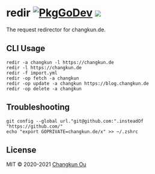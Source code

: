 # redir [![PkgGoDev](https://pkg.go.dev/badge/changkun.de/x/redir)](https://pkg.go.dev/changkun.de/x/redir) ![](https://changkun.de/urlstat?mode=github&repo=changkun/redir)

The request redirector for changkun.de.

## CLI Usage

```
redir -a changkun -l https://changkun.de
redir -l https://changkun.de
redir -f import.yml
redir -op fetch -a changkun
redir -op update -a changkun https://blog.changkun.de
redir -op delete -a changkun
```

## Troubleshooting

```
git config --global url."git@github.com:".insteadOf "https://github.com/"
echo "export GOPRIVATE=changkun.de/x" >> ~/.zshrc
```

## License

MIT &copy; 2020-2021 [Changkun Ou](https://changkun.de)